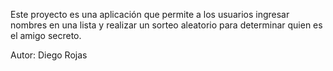Este proyecto es una aplicación que permite a los usuarios ingresar nombres en una lista y realizar un sorteo aleatorio para determinar quien es el amigo secreto. 

Autor: Diego Rojas

